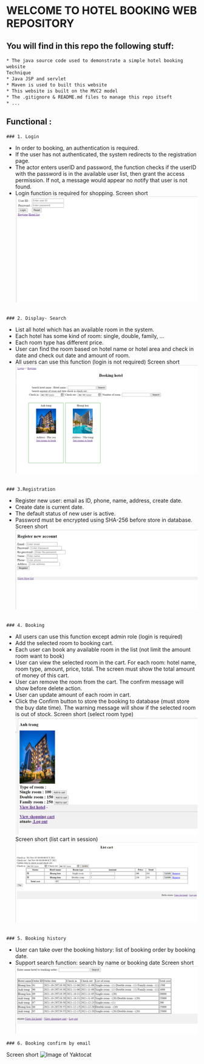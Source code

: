 # WELCOME TO HOTEL BOOKING WEB REPOSITORY


## You will find in this repo the following stuff:
```
* The java source code used to demonstrate a simple hotel booking website
Technique
* Java JSP and servlet
* Maven is used to built this website
* This website is built on the MVC2 model
* The .gitignore & README.md files to manage this repo itseft
* ...
```
## Functional :
```
### 1. Login
```
- In order to booking, an authentication is required.
- If the user has not authenticated, the system redirects to the registration page.
- The actor enters userID and password, the function checks if the userID with the password is in the 
available user list, then grant the access permission. If not, a message would appear no notify that user is 
not found.
- Login function is required for shopping.
Screen short
![Image of Yaktocat](https://github.com/tannvv/hotel-booking/blob/main/images/login-page.png)
```

### 2. Display- Search
```
- List all hotel which has an available room in the system.
- Each hotel has some kind of room: single, double, family, …
- Each room type has different price.
- User can find the room based on hotel name or hotel area and check in date and check out date and 
amount of room. 
- All users can use this function (login is not required)
Screen short
![Image of Yaktocat](https://github.com/tannvv/hotel-booking/blob/main/images/index-page.png)
```

### 3.Registration
```
- Register new user: email as ID, phone, name, address, create date.
- Create date is current date.
- The default status of new user is active.
- Password must be encrypted using SHA-256 before store in database.
Screen short
![Image of Yaktocat](https://github.com/tannvv/hotel-booking/blob/main/images/register-page.png)
```

### 4. Booking
```
- All users can use this function except admin role (login is required)
- Add the selected room to booking cart.
- Each user can book any available room in the list (not limit the amount room want to book)
- User can view the selected room in the cart. For each room: hotel name, room type, amount, price, 
total. The screen must show the total amount of money of this cart.
- User can remove the room from the cart. The confirm message will show before delete action.
- User can update amount of each room in cart.
- Click the Confirm button to store the booking to database (must store the buy date time). The warning 
message will show if the selected room is out of stock.
Screen short (select room type)
![Image of Yaktocat](https://github.com/tannvv/hotel-booking/blob/main/images/detail-page.png)
Screen short (list cart in session)
![Image of Yaktocat](https://github.com/tannvv/hotel-booking/blob/main/images/cart-page.png)
```

### 5. Booking history
```
- User can take over the booking history: list of booking order by booking date.
- Support search function: search by name or booking date
Screen short
![Image of Yaktocat](https://github.com/tannvv/hotel-booking/blob/main/images/history-page.png)
```
### 6. Booking confirm by email
```
Screen short
![Image of Yaktocat](https://github.com/tannvv/hotel-booking/blob/main/images/emai-page.png)
```
```





